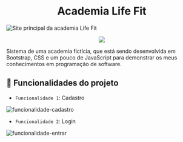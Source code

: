 <h1 align="center"> Academia Life Fit  </h1>

![Site principal da academia Life Fit](https://user-images.githubusercontent.com/103218339/184270650-3d5fc2a9-4885-43c8-a2d4-dd216f0896e9.png)

<p align="center">
<img src="http://img.shields.io/static/v1?label=STATUS&message=EM%20DESENVOLVIMENTO&color=GREEN&style=for-the-badge"/>
</p>

Sistema de uma academia fictícia, que está sendo desenvolvida em Bootstrap, CSS e um pouco de JavaScript para demonstrar os meus conhecimentos em programação de software. 

## :hammer: Funcionalidades do projeto

- `Funcionalidade 1`: Cadastro


![funcionalidade-cadastro](https://user-images.githubusercontent.com/103218339/184271223-da1d22d6-7a05-4c08-a530-a6562aa83702.gif)



- `Funcionalidade 2`: Login

![funcionalidade-entrar](https://user-images.githubusercontent.com/103218339/184271430-068d1f2d-e404-4a5d-8426-88161a2dfac3.gif)



